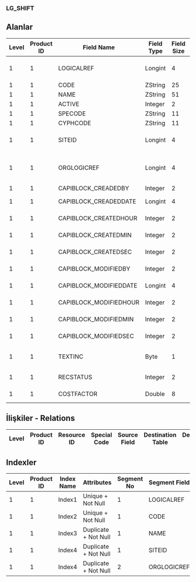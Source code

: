 ### LG_SHIFT

## Alanlar

**Level**|**Product ID**|**Field Name**|**Field Type**|**Field Size**|**Field Offset**|**Türkçe Açıklama**|**Expression**
-----|-----|-----|-----|-----|-----|-----|-----
1|1|LOGICALREF|Longint|4|0|Vardiya log. Ref.|Shift Logical Reference
1|1|CODE|ZString|25|4|Kod|Code
1|1|NAME|ZString|51|29|Açıklama|Description
1|1|ACTIVE|Integer|2|80|Durumu|Status
1|1|SPECODE|ZString|11|82|Özel Kod|Aux. Code
1|1|CYPHCODE|ZString|11|93|Yetki Kodu|Auth. Code
1|1|SITEID|Longint|4|104|Veri Merkezi|Data Processing Site
1|1|ORGLOGICREF|Longint|4|108|Orijinal Kayıt Log. Ref.|Original Record Logical Reference
1|1|CAPIBLOCK_CREADEDBY|Integer|2|112|Oluşturan|Created By
1|1|CAPIBLOCK_CREADEDDATE|Longint|4|114|Oluşturulma Tarihi|Created Date
1|1|CAPIBLOCK_CREATEDHOUR|Integer|2|118|Oluşturulma Saati|Created Hour
1|1|CAPIBLOCK_CREATEDMIN|Integer|2|120|Oluşturulma Dakikası|Created Minute
1|1|CAPIBLOCK_CREATEDSEC|Integer|2|122|Oluşturulma Saniyesi|Created Second
1|1|CAPIBLOCK_MODIFIEDBY|Integer|2|124|Değiştiren|Modified By
1|1|CAPIBLOCK_MODIFIEDDATE|Longint|4|126|Değiştirilme Tarihi|Modified Date
1|1|CAPIBLOCK_MODIFIEDHOUR|Integer|2|130|Değiştirilme Saati|Modified Hour
1|1|CAPIBLOCK_MODIFIEDMIN|Integer|2|132|Değiştirilme Dakikası|Modified Minute
1|1|CAPIBLOCK_MODIFIEDSEC|Integer|2|134|Değiştirilme Saniyesi|Modified Second
1|1|TEXTINC|Byte|1|136|Ayrıntılı Açıklama İçerir|Contains Detail Description
1|1|RECSTATUS|Integer|2|137|Kayıt Durumu|Record Status
1|1|COSTFACTOR|Double|8|139|Maliyet Katsayısı|Cost Factor

## İlişkiler - Relations
**Level**|**Product ID**|**Resource ID**|**Special Code**|**Source Field**|**Destination Table**|**Destination Field**|**Relation Type**|**Extra Condition**
-----|-----|-----|-----|-----|-----|-----|-----|-----

## Indexler
**Level**|**Product ID**|**Index Name**|**Attributes**|**Segment No**|**Segment Field**|**Sense**
-----|-----|-----|-----|-----|-----|-----
1|1|Index1|Unique + Not Null|1|LOGICALREF|Ascending
1|1|Index2|Unique + Not Null|1|CODE|Ascending
1|1|Index3|Duplicate + Not Null|1|NAME|Ascending
1|1|Index4|Duplicate + Not Null|1|SITEID|Ascending
1|1|Index4|Duplicate + Not Null|2|ORGLOGICREF|Ascending
